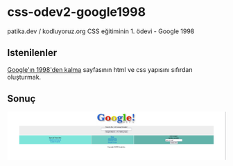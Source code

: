 # css-odev2-google1998
patika.dev / kodluyoruz.org CSS eğitiminin 1. ödevi - Google 1998


## Istenilenler
[Google'ın 1998'den kalma](https://web.archive.org/web/19981202230410if_/http://www.google.com/) sayfasının html ve css yapısını sıfırdan oluşturmak.

## Sonuç
![resim](img/css-odev2.png)
